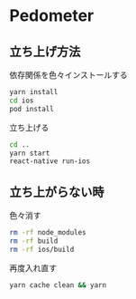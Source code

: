 # Pedometer

## 立ち上げ方法

依存関係を色々インストールする

```sh
yarn install
cd ios
pod install
```

立ち上げる

```sh
cd ..
yarn start
react-native run-ios
```

## 立ち上がらない時

色々消す
```sh
rm -rf node_modules
rm -rf build
rm -rf ios/build
```

再度入れ直す
```sh
yarn cache clean && yarn
```